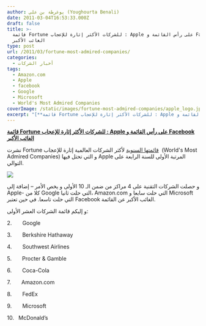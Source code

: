 ```yaml
---
author: يوغرطة بن علي (Youghourta Benali)
date: 2011-03-04T16:53:33.000Z
draft: false
title: >-
  قائمة Fortune للشركات الأكثر إثارة للإعجاب : Apple على رأس القائمة و Facebook
  الغائب الأكبر
type: post
url: /2011/03/fortune-most-admired-companies/
categories:
  - أخبار الشركات
tags:
  - Amazon.com
  - Apple
  - facebook
  - Google
  - Microsoft
  - World's Most Admired Companies
coverImage: /static/images/fortune-most-admired-companies/apple_logo.jpg
excerpt: "[**قائمة Fortune للشركات الأكثر إثارة للإعجاب : Apple على رأس القائمة و Facebook الغائب الأكبر**](https://www.it-scoop.com/2011/03/fortune-most-admired-companies/)\n\nنشرت Fortune [قائمتها السنوية](http://money.cnn.com/magazines/fortune/mostadmired/2011/full_list/) لأكثر الشركات العالمية إثارة للإعجاب\_ (World's Most Admired Companies) و التي تحتل فيها Apple المرتبة الأولى للسنة الرابعة على التوالي.\n\n\n\nو حصلت الشركات"
---
```

[**قائمة Fortune للشركات الأكثر إثارة للإعجاب : Apple على رأس القائمة و Facebook الغائب الأكبر**](https://www.it-scoop.com/2011/03/fortune-most-admired-companies/)

نشرت Fortune [قائمتها السنوية](http://money.cnn.com/magazines/fortune/mostadmired/2011/full_list/) لأكثر الشركات العالمية إثارة للإعجاب  (World's Most Admired Companies) و التي تحتل فيها Apple المرتبة الأولى للسنة الرابعة على التوالي.

![](/static/images/fortune-most-admired-companies/apple_logo.jpg)

و حصلت الشركات التقنية على 4 مراكز من ضمن الـ 10 الأولى و يخص الأمر – إضافة إلى Apple- كلا من Google التي حلت ثانيا، Amazon.com التي حلت سابعا و Microsoft التي حلت تاسعا. في حين تعتبر Facebook الغائب الأكبر عن القائمة.

و إليكم قائمة الشركات العشر الأولى:

2.       Google

3.       Berkshire Hathaway

4.       Southwest Airlines

5.       Procter & Gamble

6.       Coca-Cola

7.       Amazon.com

8.       FedEx

9.       Microsoft

10.   McDonald’s

